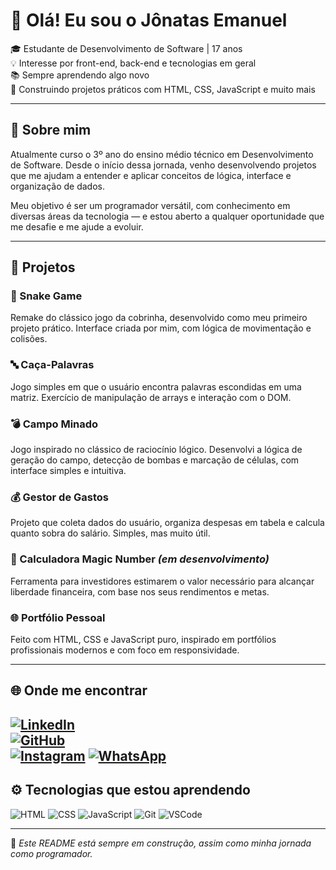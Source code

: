 # 👋 Olá! Eu sou o Jônatas Emanuel

🎓 Estudante de Desenvolvimento de Software | 17 anos  
💡 Interesse por front-end, back-end e tecnologias em geral  
📚 Sempre aprendendo algo novo  
🚀 Construindo projetos práticos com HTML, CSS, JavaScript e muito mais  

---

## 🧠 Sobre mim

Atualmente curso o 3º ano do ensino médio técnico em Desenvolvimento de Software. Desde o início dessa jornada, venho desenvolvendo projetos que me ajudam a entender e aplicar conceitos de lógica, interface e organização de dados.

Meu objetivo é ser um programador versátil, com conhecimento em diversas áreas da tecnologia — e estou aberto a qualquer oportunidade que me desafie e me ajude a evoluir.

---

## 💼 Projetos

### 🐍 Snake Game  
Remake do clássico jogo da cobrinha, desenvolvido como meu primeiro projeto prático. Interface criada por mim, com lógica de movimentação e colisões.

### 🔤 Caça-Palavras  
Jogo simples em que o usuário encontra palavras escondidas em uma matriz. Exercício de manipulação de arrays e interação com o DOM.

### 💣 Campo Minado  
Jogo inspirado no clássico de raciocínio lógico. Desenvolvi a lógica de geração do campo, detecção de bombas e marcação de células, com interface simples e intuitiva. 

### 💰 Gestor de Gastos  
Projeto que coleta dados do usuário, organiza despesas em tabela e calcula quanto sobra do salário. Simples, mas muito útil.

### 🧮 Calculadora Magic Number *(em desenvolvimento)*  
Ferramenta para investidores estimarem o valor necessário para alcançar liberdade financeira, com base nos seus rendimentos e metas.

### 🌐 Portfólio Pessoal  
Feito com HTML, CSS e JavaScript puro, inspirado em portfólios profissionais modernos e com foco em responsividade.

---

## 🌐 Onde me encontrar

[![LinkedIn](https://img.shields.io/badge/-LinkedIn-0e76a8?style=for-the-badge&logo=linkedin&logoColor=white)](https://www.linkedin.com/in/jônatas-batista-13953736a/)  
[![GitHub](https://img.shields.io/badge/-GitHub-181717?style=for-the-badge&logo=github&logoColor=white)](https://github.com/Jonatas-b)  
[![Instagram](https://img.shields.io/badge/-Instagram-E4405F?style=for-the-badge&logo=instagram&logoColor=white)](https://www.instagram.com/jonatas.wzx/)
[![WhatsApp](https://img.shields.io/badge/-WhatsApp-25D366?style=for-the-badge&logo=whatsapp&logoColor=white)](https://wa.me/5531971633484) 
---

## ⚙️ Tecnologias que estou aprendendo

![HTML](https://img.shields.io/badge/-HTML5-E34F26?style=flat-square&logo=html5&logoColor=white)
![CSS](https://img.shields.io/badge/-CSS3-1572B6?style=flat-square&logo=css3&logoColor=white)
![JavaScript](https://img.shields.io/badge/-JavaScript-F7DF1E?style=flat-square&logo=javascript&logoColor=black)
![Git](https://img.shields.io/badge/-Git-F05032?style=flat-square&logo=git&logoColor=white)
![VSCode](https://img.shields.io/badge/-VSCode-007ACC?style=flat-square&logo=visual-studio-code&logoColor=white)

---

📌 *Este README está sempre em construção, assim como minha jornada como programador.*
